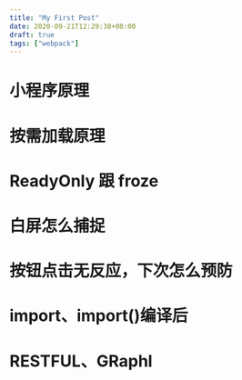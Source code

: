 ```yaml
---
title: "My First Post"
date: 2020-09-21T12:29:38+08:00
draft: true
tags: ["webpack"]
---
```


# 小程序原理

# 按需加载原理

# ReadyOnly 跟 froze



# 白屏怎么捕捉



# 按钮点击无反应，下次怎么预防



# import、import()编译后



# RESTFUL、GRaphl









